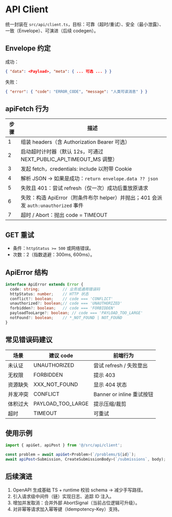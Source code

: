 # API Client

统一封装在 `src/api/client.ts`，目标：可靠（超时/重试）、安全（最小泄露）、一致（Envelope）、可演进（后续 codegen）。

## Envelope 约定
成功：
```json
{ "data": <Payload>, "meta": { ... 可选 ... } }
```
失败：
```json
{ "error": { "code": "ERROR_CODE", "message": "人类可读消息" } }
```

## apiFetch 行为
| 步骤 | 描述 |
| ---- | ---- |
| 1 | 组装 headers（含 Authorization Bearer <token> 可选） |
| 2 | 启动超时计时器（默认 12s，可通过 NEXT_PUBLIC_API_TIMEOUT_MS 调整） |
| 3 | 发起 fetch，credentials: include 以附带 Cookie |
| 4 | 解析 JSON → 如果是成功：`return envelope.data ?? json` |
| 5 | 失败且 401：尝试 refresh（仅一次）成功后重放原请求 |
| 6 | 失败：构造 ApiError（附条件布尔 helper）并抛出；401 会派发 `auth:unauthorized` 事件 |
| 7 | 超时 / Abort：抛出 code = TIMEOUT |

## GET 重试
- 条件：`httpStatus >= 500` 或网络错误。
- 次数：2（指数退避：300ms, 600ms）。

## ApiError 结构
```ts
interface ApiError extends Error {
  code: string;          // 业务或通用错误码
  httpStatus: number;    // HTTP 状态
  conflict?: boolean;    // code === 'CONFLICT'
  unauthorized?: boolean;// code === 'UNAUTHORIZED'
  forbidden?: boolean;   // code === 'FORBIDDEN'
  payloadTooLarge?: boolean; // code === 'PAYLOAD_TOO_LARGE'
  notFound?: boolean;    // *_NOT_FOUND | NOT_FOUND
}
```

## 常见错误码建议
| 场景 | 建议 code | 前端行为 |
| ---- | ---- | ---- |
| 未认证 | UNAUTHORIZED | 尝试 refresh / 失败登出 |
| 无权限 | FORBIDDEN | 提示 403 |
| 资源缺失 | XXX_NOT_FOUND | 显示 404 状态 |
| 并发冲突 | CONFLICT | Banner or inline 重试按钮 |
| 体积过大 | PAYLOAD_TOO_LARGE | 提示压缩/裁剪 |
| 超时 | TIMEOUT | 可重试 |

## 使用示例
```ts
import { apiGet, apiPost } from '@/src/api/client';

const problem = await apiGet<Problem>(`/problems/${id}`);
await apiPost<Submission, CreateSubmissionBody>(`/submissions`, body);
```

## 后续演进
1. OpenAPI 生成基础 TS + runtime 校验 schema -> 减少手写路径。
2. 引入请求级中间件（链）实现日志、追踪 ID 注入。
3. 增加并发取消：合并外部 AbortSignal（当前占位逻辑可升级）。
4. 对非幂等请求加入幂等键（Idempotency-Key）支持。
